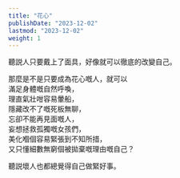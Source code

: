 ```yaml
---
title: "花心"
publishDate: "2023-12-02"
lastmod: "2023-12-02"
weight: 1
---
```


聽説人只要戴上了面具，好像就可以徹底的改變自己。<br/>

那麼是不是只要成為花心嘅人，就可以<br/>
滿足身體嘅自然呼喚，<br/>
理直氣壯咁容易暈船，<br/>
隱藏改不了嘅死板無聊，<br/>
忘卻不能再見面嘅人，<br/>
妄想拯救孤獨嘅女孩們，<br/>
美化嗰個容易緊張到不知所措，<br/>
又只懂細數無窮個被拋棄嘅理由嘅自己？<br/>

聽説壞人也都總覺得自己做緊好事。<br/>
